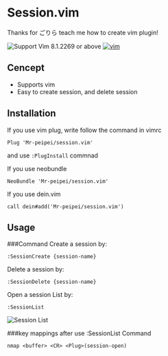 # Session.vim
Thanks for ごりら teach me how to create vim plugin! 

![Support Vim 8.1.2269 or above](https://img.shields.io/badge/support-Vim%208.1.2269%20or%20above-yellowgreen.svg)
[![vim](https://github.com/lambdalisue/fern.vim/workflows/vim/badge.svg)](https://github.com/lambdalisue/fern.vim/actions?query=workflow%3Avim)

## Cencept
- Supports vim
- Easy to create session, and delete session

## Installation
If you use vim plug, write follow the command in vimrc
```
Plug 'Mr-peipei/session.vim'
```
and use `:PlugInstall` commnad

If you use neobundle
```
NeoBundle 'Mr-peipei/session.vim'
```

If you use dein.vim
```
call dein#add('Mr-peipei/session.vim')
```


## Usage

###Command
Create a session by:
```vim
:SessionCreate {session-name}
```

Delete a session by:
```vim
:SessionDelete {session-name}
```

Open a session List by:
```
:SessionList
```
![Session List](https://user-images.githubusercontent.com/54967427/116644491-7955c580-a9ae-11eb-8288-1cf5fb00f7f3.png)

###key mappings
after use :SessionList Command
```
nmap <buffer> <CR> <Plug>(session-open)
```

